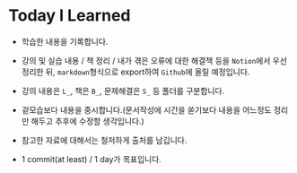 # Today I Learned



- 학습한 내용을 기록합니다.



- 강의 및 실습 내용 / 책 정리 / 내가 겪은 오류에 대한 해결책 등을 `Notion`에서 우선 정리한 뒤, `markdown`형식으로 export하여 `Github`에 올릴 예정입니다.



- 강의 내용은 `L_`, 책은 `B_`, 문제해결은 `S_` 등 폴더를 구분합니다.



- 겉모습보다 내용을 중시합니다.(문서작성에 시간을 쏟기보다 내용을 어느정도 정리만 해두고 추후에 수정할 생각입니다.)



- 참고한 자료에 대해서는 철저하게 출처를 남깁니다.



- 1 commit(at least) / 1 day가 목표입니다.
